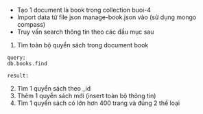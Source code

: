 - Tạo 1 document là book trong collection buoi-4
- Import data từ file json manage-book.json vào (sử dụng mongo compass)
- Truy vấn search thông tin theo các đầu mục sau

1. Tìm toàn bộ quyển sách trong document book

```
query:
db.books.find
```

```
result:

```

2. Tìm 1 quyển sách theo _id
3. Thêm 1 quyển sách mới (insert toàn bộ thông tin)
4. Tìm 1 quyển sách có lớn hơn 400 trang và đúng 2 thể loại
